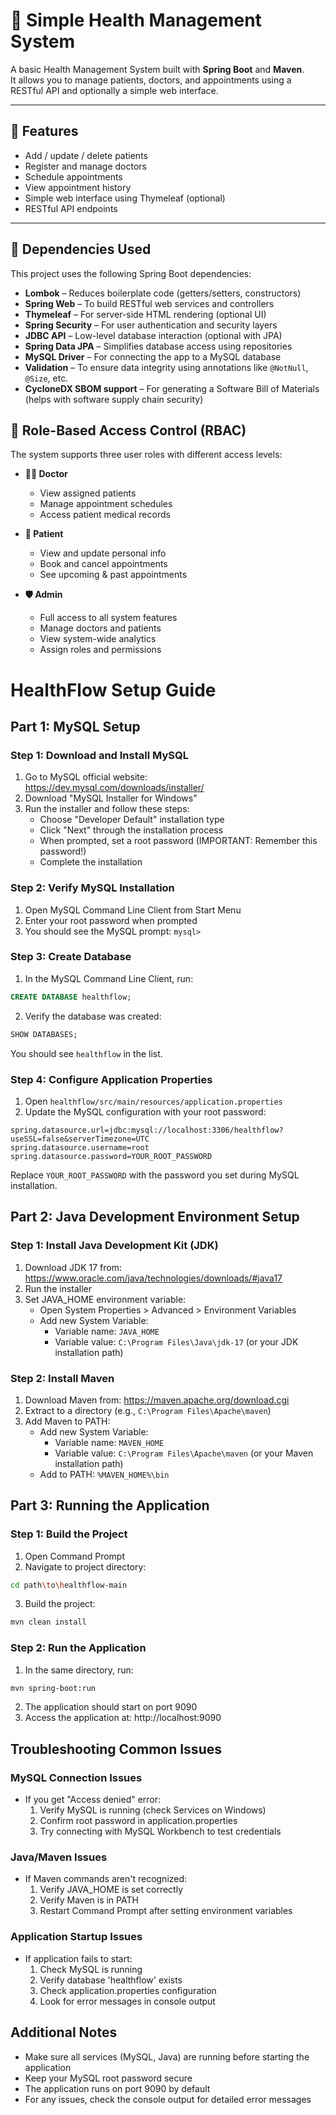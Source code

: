 # 🏥 Simple Health Management System

A basic Health Management System built with **Spring Boot** and **Maven**.  
It allows you to manage patients, doctors, and appointments using a RESTful API and optionally a simple web interface.

---

## 🚀 Features

- Add / update / delete patients
- Register and manage doctors
- Schedule appointments
- View appointment history
- Simple web interface using Thymeleaf (optional)
- RESTful API endpoints

---

## 🧩 Dependencies Used

This project uses the following Spring Boot dependencies:

- **Lombok** – Reduces boilerplate code (getters/setters, constructors)
- **Spring Web** – To build RESTful web services and controllers
- **Thymeleaf** – For server-side HTML rendering (optional UI)
- **Spring Security** – For user authentication and security layers
- **JDBC API** – Low-level database interaction (optional with JPA)
- **Spring Data JPA** – Simplifies database access using repositories
- **MySQL Driver** – For connecting the app to a MySQL database
- **Validation** – To ensure data integrity using annotations like `@NotNull`, `@Size`, etc.
- **CycloneDX SBOM support** – For generating a Software Bill of Materials (helps with software supply chain security)


## 🔐 Role-Based Access Control (RBAC)

The system supports three user roles with different access levels:

- **👨‍⚕️ Doctor**
  - View assigned patients
  - Manage appointment schedules
  - Access patient medical records

- **🧍 Patient**
  - View and update personal info
  - Book and cancel appointments
  - See upcoming & past appointments

- **🛡️ Admin**
  - Full access to all system features
  - Manage doctors and patients
  - View system-wide analytics
  - Assign roles and permissions


# HealthFlow Setup Guide

## Part 1: MySQL Setup

### Step 1: Download and Install MySQL
1. Go to MySQL official website: https://dev.mysql.com/downloads/installer/
2. Download "MySQL Installer for Windows"
3. Run the installer and follow these steps:
   - Choose "Developer Default" installation type
   - Click "Next" through the installation process
   - When prompted, set a root password (IMPORTANT: Remember this password!)
   - Complete the installation

### Step 2: Verify MySQL Installation
1. Open MySQL Command Line Client from Start Menu
2. Enter your root password when prompted
3. You should see the MySQL prompt: `mysql>`

### Step 3: Create Database
1. In the MySQL Command Line Client, run:
```sql
CREATE DATABASE healthflow;
```
2. Verify the database was created:
```sql
SHOW DATABASES;
```
You should see `healthflow` in the list.

### Step 4: Configure Application Properties
1. Open `healthflow/src/main/resources/application.properties`
2. Update the MySQL configuration with your root password:
```properties
spring.datasource.url=jdbc:mysql://localhost:3306/healthflow?useSSL=false&serverTimezone=UTC
spring.datasource.username=root
spring.datasource.password=YOUR_ROOT_PASSWORD
```
Replace `YOUR_ROOT_PASSWORD` with the password you set during MySQL installation.

## Part 2: Java Development Environment Setup

### Step 1: Install Java Development Kit (JDK)
1. Download JDK 17 from: https://www.oracle.com/java/technologies/downloads/#java17
2. Run the installer
3. Set JAVA_HOME environment variable:
   - Open System Properties > Advanced > Environment Variables
   - Add new System Variable:
     - Variable name: `JAVA_HOME`
     - Variable value: `C:\Program Files\Java\jdk-17` (or your JDK installation path)

### Step 2: Install Maven
1. Download Maven from: https://maven.apache.org/download.cgi
2. Extract to a directory (e.g., `C:\Program Files\Apache\maven`)
3. Add Maven to PATH:
   - Add new System Variable:
     - Variable name: `MAVEN_HOME`
     - Variable value: `C:\Program Files\Apache\maven` (or your Maven installation path)
   - Add to PATH: `%MAVEN_HOME%\bin`

## Part 3: Running the Application

### Step 1: Build the Project
1. Open Command Prompt
2. Navigate to project directory:
```bash
cd path\to\healthflow-main
```
3. Build the project:
```bash
mvn clean install
```

### Step 2: Run the Application
1. In the same directory, run:
```bash
mvn spring-boot:run
```
2. The application should start on port 9090
3. Access the application at: http://localhost:9090

## Troubleshooting Common Issues

### MySQL Connection Issues
- If you get "Access denied" error:
  1. Verify MySQL is running (check Services on Windows)
  2. Confirm root password in application.properties
  3. Try connecting with MySQL Workbench to test credentials

### Java/Maven Issues
- If Maven commands aren't recognized:
  1. Verify JAVA_HOME is set correctly
  2. Verify Maven is in PATH
  3. Restart Command Prompt after setting environment variables

### Application Startup Issues
- If application fails to start:
  1. Check MySQL is running
  2. Verify database 'healthflow' exists
  3. Check application.properties configuration
  4. Look for error messages in console output

## Additional Notes
- Make sure all services (MySQL, Java) are running before starting the application
- Keep your MySQL root password secure
- The application runs on port 9090 by default
- For any issues, check the console output for detailed error messages 
